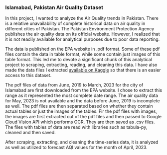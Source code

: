 ### Islamabad, Pakistan Air Quality Dataset

In this project, I wanted to analyze the Air Quality trends in Pakistan. There is a relative unavailability of complete historical data on air quality in different cities of Pakistan. The Pakistan Environment Protection Agency publishes the air quality data on its official website. However, I realized that it is not readily available for analytical purposes due to poor data reporting. 

The data is published on the EPA website in .pdf format. Some of these pdf files contain the data in table format, while some contain just images of this table format. This led me to devote a significant chunk of this analytical project to scraping, extracting, reading, and cleaning this data. I have also made the data files I extracted [available on Kaggle](https://www.kaggle.com/datasets/diraf0/islamabad-pakistan-air-quality-data) so that there is an easier access to this dataset.

The pdf files of data from June, 2019 to March, 2023 for the city of Islamabad are first downloaded from the EPA website. I chose to extract this range as it represented the most complete date range. The air quality data for May, 2023 is not available and the data before June, 2019 is incomplete as well. The pdf files are then separated based on whether they contain actual tables or just the images of the tables. Fir the pdf files with images, the images are first extracted out of the pdf files and then passed to Google Cloud Vision API which performs OCR. They are then saved as .csv files. The files with tables of data are read with libraries such as tabula-py, cleaned and then saved.

After scraping, extracting, and cleaning the time-series data, it is analyzed as well as utilized to forecast AQI values for the month of April, 2023.
